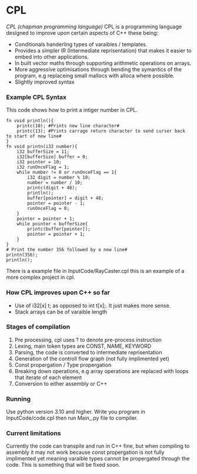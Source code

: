 # CPL
*CPL (chapman programming language)* 
CPL is a programming language designed to improve upon certain aspects of C++ these being:
- Conditionals handerling types of varaibles / templates.
- Provides a simpler IR (Intermediate reprisentation) that makes it easier to embed into other applications.
- In built vector maths through supporting arithmetic operations on arrays.
- More aggressive optimisations through bending the symantics of the program, e.g replaceing small mallocs with alloca where possible.
- Slightly improved syntax

### Example CPL Syntax
This code shows how to print a intiger number in CPL.
```
fn void println(){
	printc(10); #Prints new line character#
	printc(13); #Prints carrage return character to send curser back to start of new line#
}
fn void printn(i32 number){	
	i32 bufferSize = 11;
	i32[bufferSize] buffer = 0;
	i32 pointer = 10;
	i32 runOnceFlag = 1;
	while number != 0 or runOnceFlag == 1{
		i32 digit = number % 10;
		number = number / 10;
		printc(digit + 48);
		println();
		buffer[pointer] = digit + 48;		
		pointer = pointer - 1;
		runOnceFlag = 0;
	}
	pointer = pointer + 1;
	while pointer < bufferSize{
		printc(buffer[pointer]);
		pointer = pointer + 1;
	}
}
# Print the number 356 followed by a new line#
printn(356);
println();
```
There is a example file in InputCode/RayCaster.cpl this is an example of a more complex project in cpl.

### How CPL improves upon C++ so far
- Use of i32[x] t; as opposed to int t[x];. It just makes more sense.
- Stack arrays can be of varaible length

### Stages of compilation
1. Pre processing, cpl uses ? to denote pre-process instruction
2. Lexing, main token types are CONST, NAME, KEYWORD
3. Parsing, the code is converted to intermediate reprisentation
4. Generation of the controll flow graph (not fully implimented yet)
5. Const propergation / Type propergation
6. Breaking down operations, e.g array operations are replaced with loops that iterate of each element
7. Conversion to either assembly or C++

### Running
Use python version 3.10 and higher.
Write you program in InputCode/code.cpl then run Main_.py file to compiler.

### Current limitations
Currently the code can transpile and run in C++ fine, but when compiling to assembly it may not work because const propergation is not fully implimented yet meaning varaible types cannot be propergated through the code. This is something that will be fixed soon. 

